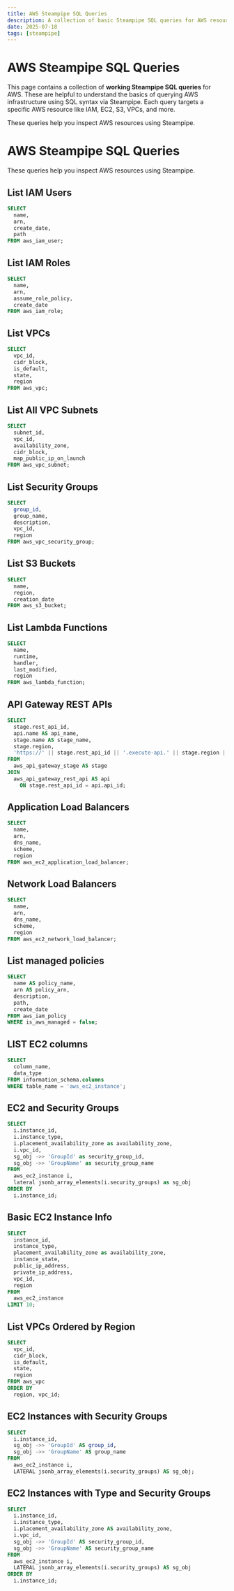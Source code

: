 ```yaml
---
title: AWS Steampipe SQL Queries
description: A collection of basic Steampipe SQL queries for AWS resources.
date: 2025-07-18
tags: [steampipe]
---
```


# AWS Steampipe SQL Queries

This page contains a collection of **working Steampipe SQL queries** for AWS.
These are helpful to understand the basics of querying AWS infrastructure using SQL syntax via Steampipe.
Each query targets a specific AWS resource like IAM, EC2, S3, VPCs, and more.

These queries help you inspect AWS resources using Steampipe.

# AWS Steampipe SQL Queries

These queries help you inspect AWS resources using Steampipe.

## List IAM Users

```sql
SELECT
  name,
  arn,
  create_date,
  path
FROM aws_iam_user;
```

## List IAM Roles

```sql
SELECT
  name,
  arn,
  assume_role_policy,
  create_date
FROM aws_iam_role;
```

## List VPCs

```sql
SELECT
  vpc_id,
  cidr_block,
  is_default,
  state,
  region
FROM aws_vpc;
```

## List All VPC Subnets

```sql
SELECT
  subnet_id,
  vpc_id,
  availability_zone,
  cidr_block,
  map_public_ip_on_launch
FROM aws_vpc_subnet;
```

## List Security Groups

```sql
SELECT
  group_id,
  group_name,
  description,
  vpc_id,
  region
FROM aws_vpc_security_group;
```

## List S3 Buckets

```sql
SELECT
  name,
  region,
  creation_date
FROM aws_s3_bucket;
```

## List Lambda Functions

```sql
SELECT
  name,
  runtime,
  handler,
  last_modified,
  region
FROM aws_lambda_function;
```

## API Gateway REST APIs

```sql
SELECT
  stage.rest_api_id,
  api.name AS api_name,
  stage.name AS stage_name,
  stage.region,
  'https://' || stage.rest_api_id || '.execute-api.' || stage.region || '.amazonaws.com/' || stage.name AS invoke_url
FROM
  aws_api_gateway_stage AS stage
JOIN
  aws_api_gateway_rest_api AS api
    ON stage.rest_api_id = api.api_id;
```

## Application Load Balancers

```sql
SELECT
  name,
  arn,
  dns_name,
  scheme,
  region
FROM aws_ec2_application_load_balancer;
```

## Network Load Balancers

```sql
SELECT
  name,
  arn,
  dns_name,
  scheme,
  region
FROM aws_ec2_network_load_balancer;
```

## List managed policies

```sql
SELECT
  name AS policy_name,
  arn AS policy_arn,
  description,
  path,
  create_date
FROM aws_iam_policy
WHERE is_aws_managed = false;
```

## LIST EC2 columns

```sql
SELECT
  column_name,
  data_type
FROM information_schema.columns
WHERE table_name = 'aws_ec2_instance';
```

## EC2 and Security Groups

```sql
SELECT
  i.instance_id,
  i.instance_type,
  i.placement_availability_zone as availability_zone,
  i.vpc_id,
  sg_obj ->> 'GroupId' as security_group_id,
  sg_obj ->> 'GroupName' as security_group_name
FROM
  aws_ec2_instance i,
  lateral jsonb_array_elements(i.security_groups) as sg_obj
ORDER BY
  i.instance_id;
```

## Basic EC2 Instance Info

```sql
SELECT
  instance_id,
  instance_type,
  placement_availability_zone as availability_zone,
  instance_state,
  public_ip_address,
  private_ip_address,
  vpc_id,
  region
FROM
  aws_ec2_instance
LIMIT 10;
```

## List VPCs Ordered by Region

```sql
SELECT
  vpc_id,
  cidr_block,
  is_default,
  state,
  region
FROM aws_vpc
ORDER BY
  region, vpc_id;
```

## EC2 Instances with Security Groups

```sql
SELECT
  i.instance_id,
  sg_obj ->> 'GroupId' AS group_id,
  sg_obj ->> 'GroupName' AS group_name
FROM
  aws_ec2_instance i,
  LATERAL jsonb_array_elements(i.security_groups) AS sg_obj;
```

## EC2 Instances with Type and Security Groups

```sql
SELECT
  i.instance_id,
  i.instance_type,
  i.placement_availability_zone AS availability_zone,
  i.vpc_id,
  sg_obj ->> 'GroupId' AS security_group_id,
  sg_obj ->> 'GroupName' AS security_group_name
FROM
  aws_ec2_instance i,
  LATERAL jsonb_array_elements(i.security_groups) AS sg_obj
ORDER BY
  i.instance_id;
```

